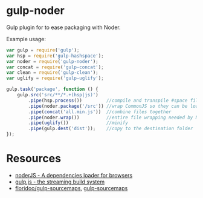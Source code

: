 # gulp-noder

Gulp plugin for to ease packaging with Noder.

Example usage:

```javascript
var gulp = require('gulp');
var hsp = require('gulp-hashspace');
var noder = require('gulp-noder');
var concat = require('gulp-concat');
var clean = require('gulp-clean');
var uglify = require('gulp-uglify');

gulp.task('package', function () {
    gulp.src('src/**/*.+(hsp|js)')
        .pipe(hsp.process())         //compile and transpile #space files
        .pipe(noder.package('/src')) //wrap CommonJS so they can be loaded with Noder.js
        .pipe(concat('all.min.js'))  //combine files together
        .pipe(noder.wrap())          //entire file wrapping needed by Noder.js
        .pipe(uglify())              //minify
        .pipe(gulp.dest('dist'));    //copy to the destination folder
});
```





# Resources

- [noderJS - A dependencies loader for browsers](http://noder-js.ariatemplates.com/index.html)
- [gulp.js - the streaming build system](http://gulpjs.com/)
- [floridoo/gulp-sourcemaps](https://github.com/floridoo/gulp-sourcemaps), [gulp-sourcemaps](https://www.npmjs.com/package/gulp-sourcemaps)
